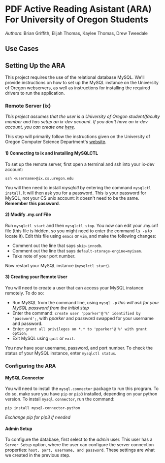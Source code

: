 # PDF Active Reading Asistant (ARA) For University of Oregon Students
_Authors_: Brian Griffith, Elijah Thomas, Kaylee Thomas, Drew Tweedale

## Use Cases

## Setting Up the ARA

This project requires the use of the relational database MySQL. We'll provide instructions on how to set up the MySQL instance on the University of Oregon webservers, as well as instructions for installing the required drivers to run the application.

### Remote Server (ix)

_This project assumes that the user is a University of Oregon student/faculty member and has setup an ix-dev account. If you don't have an ix-dev account, you can create one [here](https://systems.cs.uoregon.edu/wiki/index.php?n=Help.Account)._

This step will primarily follow the instructions given on the University of Oregon Computer Science Department's [website](https://systems.cs.uoregon.edu/wiki/index.php?n=Help.ToolsMysql).

#### 1) Connecting to ix and Installing MySQLCTL
To set up the remote server, first open a terminal and ssh into your ix-dev account:
```
ssh <username>@ix.cs.uregon.edu
```
You will then need to install _mysqlctl_ by entering the command `mysqlctl install`. It will then ask you for a password. This is your password for MySQL, not your CS unix account: it doesn't need to be the same. **Remember this password**.

#### 2) Modify .my.cnf File

Run `mysqlctl start` and then `mysqlctl stop`. You now can edit your .my.cnf file (this file is hidden, so you might need to enter the command `ls -a` to locate it). Edit this file using `emacs` or `vim`, and make the following changes:
* Comment out the line that says `skip-innodb`.
* Comment out the line that says `default-storage-engine=myisam`.
* Take note of your port number.

Now restart your MySQL instance (`mysqlctl start`).

#### 3) Creating your Remote User

You will need to create a user that can access your MySQL instance remotely. To do so:
* Run MySQL from the command line, using `mysql -p` _this will ask for your MySQL password from the initial step_
* Enter the command: `create user 'pparker'@'%' identified by 'password';`, with _pparker_ and _password_ swapped for your username and password.
* Enter: `grant all privileges on *.* to 'pparker'@'%' with grant option;`
* Exit MySQL using `quit` or `exit`.

You now have your username, password, and port number. To check the status of your MySQL instance, enter `mysqlctl status`.

### Configuring the ARA

#### MySQL.Connector

You will need to install the `mysql.connector` package to run this program. To do so, make sure you have `pip` or `pip3` installed, depending on your python version. To install `mysql.connector`, run the command:
```
pip install mysql-connector-python
```
_Exchange pip for pip3 if needed_

#### Admin Setup

To configure the database, first select to the _admin_ user. This user has a `Server Setup` option, where the user can configure the server connection properties: `host, port, username, and password`. These settings are what we created in the previous step.






